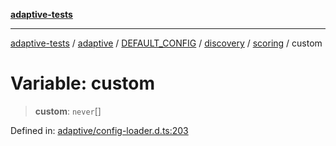[**adaptive-tests**](../../../../../../../../README.md)

***

[adaptive-tests](../../../../../../../../README.md) / [adaptive](../../../../../../../README.md) / [DEFAULT\_CONFIG](../../../../../README.md) / [discovery](../../../README.md) / [scoring](../README.md) / custom

# Variable: custom

> **custom**: `never`[]

Defined in: [adaptive/config-loader.d.ts:203](https://github.com/anon57396/adaptive-tests/blob/main/types/adaptive/config-loader.d.ts#L203)
